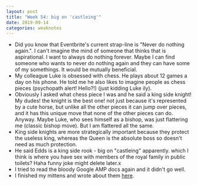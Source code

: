 ```yaml
---
layout: post
title: "Week 54: big on 'castleing'"
date: 2019-09-14
categories: weaknotes
---
```


* Did you know that Eventbrite's current strap-line is "Never do nothing again.". I can't imagine the mind of someone that thinks that is aspirational. I want to always do nothing forever. Maybe I can find someone who wants to never do nothing again and they can have some of my somethings. It would be mutually beneficial.
* My colleague Luke is obsessed with chess. He plays about 12 games a day on his phone. He told me he also likes to imagine people as chess pieces (psychopath alert! Hello?!) (just kidding Luke ily).
* Obviously I asked what chess piece I was and he said a king side knight! My dudes! the knight is the best one! not just because it's represented by a cute horse, but unlike all the other pieces it can jump over pieces, and it has this unique move that none of the other pieces can do. Anyway. Maybe Luke, who sees himself as a bishop, was just flattering me (classic bishop move). But I am flattered all the same.
* King side knights are more strategically important because they protect the useless king, whereas the Queen is the absolute boss so doesn't need as much protection.
* He said Edds is a king side rook - big on "castleing" apparently. which I think is where you have sex with members of the royal family in public toilets? Haha funny joke might delete later.x
* I tried to read the bloody Google AMP docs again and it didn't go well.
* I finished my mittens and wrote about them [here](https://alicebartlett.co.uk/blog/mittens).
